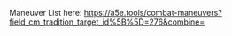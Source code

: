 Maneuver List here: https://a5e.tools/combat-maneuvers?field_cm_tradition_target_id%5B%5D=276&combine=